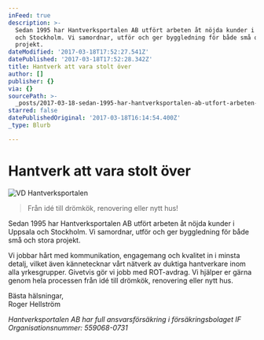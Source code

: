 ```yaml
---
inFeed: true
description: >-
  Sedan 1995 har Hantverksportalen AB utfört arbeten åt nöjda kunder i Uppsala
  och Stockholm. Vi samordnar, utför och ger byggledning för både små och stora
  projekt.
dateModified: '2017-03-18T17:52:27.541Z'
datePublished: '2017-03-18T17:52:28.342Z'
title: Hantverk att vara stolt över
author: []
publisher: {}
via: {}
sourcePath: >-
  _posts/2017-03-18-sedan-1995-har-hantverksportalen-ab-utfort-arbeten-at-nojda.md
starred: false
datePublishedOriginal: '2017-03-18T16:14:54.400Z'
_type: Blurb

---
```

# Hantverk att vara stolt över
![VD Hantverksportalen](https://the-grid-user-content.s3-us-west-2.amazonaws.com/9bc44026-640f-4f35-8159-4e5416db194e.jpg)

> Från idé till drömkök, renovering eller nytt hus!

Sedan 1995 har Hantverksportalen AB utfört arbeten åt nöjda kunder i Uppsala och Stockholm. Vi samordnar, utför och ger byggledning för både små och stora projekt.

Vi jobbar hårt med kommunikation, engagemang och kvalitet in i minsta detalj, vilket även kännetecknar vårt nätverk av duktiga hantverkare inom alla yrkesgrupper. Givetvis gör vi jobb med ROT-avdrag. Vi hjälper er gärna genom hela processen från idé till drömkök, renovering eller nytt hus.

Bästa hälsningar,  
Roger Hellström

_Hantverksportalen AB har full ansvarsförsäkring i försäkringsbolaget IF  
Organisationsnummer: 559068-0731_